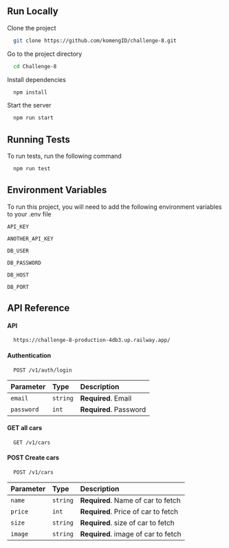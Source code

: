 
## Run Locally

Clone the project

```bash
  git clone https://github.com/komengID/challenge-8.git
```

Go to the project directory

```bash
  cd Challenge-8
```

Install dependencies

```bash
  npm install
```

Start the server

```bash
  npm run start
```

## Running Tests

To run tests, run the following command

```bash
  npm run test
```


## Environment Variables

To run this project, you will need to add the following environment variables to your .env file

`API_KEY`

`ANOTHER_API_KEY`

`DB_USER`

`DB_PASSWORD`

`DB_HOST`

`DB_PORT`

## API Reference

#### API

```http
  https://challenge-8-production-4db3.up.railway.app/
```
#### Authentication


```http
  POST /v1/auth/login
```

| Parameter    | Type     | Description                       |
| :--------    | :------- | :-------------------------------- |
| `email`       | `string` | **Required**. Email  |
| `password`      | `int`    | **Required**. Password |

#### GET all cars
```http
  GET /v1/cars
```
#### POST Create cars

```http
  POST /v1/cars
```

| Parameter    | Type     | Description                       |
| :--------    | :------- | :-------------------------------- |
| `name`       | `string` | **Required**. Name of car to fetch |
| `price`      | `int`    | **Required**. Price of car to fetch |
| `size`       | `string` | **Required**. size of car to fetch |
| `image`      | `string` | **Required**. image of car to fetch |

